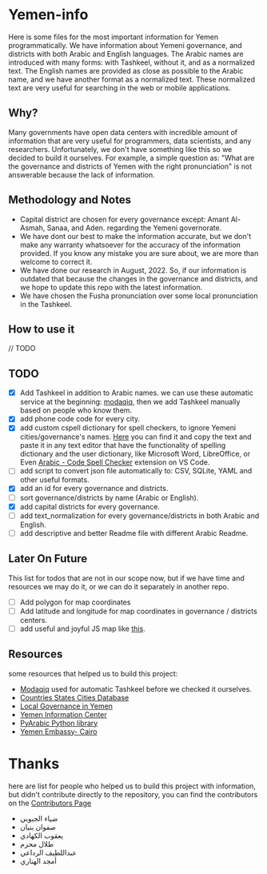 # Yemen-info

Here is some files for the most important information for Yemen programmatically. We have information about Yemeni governance, and districts with both Arabic and English languages.
The Arabic names are introduced with many forms: with Tashkeel, without it, and as a normalized text.
The English names are provided as close as possible to the Arabic name, and we have another format as a normalized text. These normalized text are very useful for searching in the web or mobile applications.

## Why?

Many governments have open data centers with incredible amount of information that are very useful for programmers, data scientists, and any researchers. Unfortunately, we don't have something like this so we decided to build it ourselves.
For example, a simple question as: "What are the governance and districts of Yemen with the right pronunciation" is not answerable because the lack of information.

## Methodology and Notes
- Capital district are chosen for every governance except: Amant Al-Asmah, Sanaa, and Aden. regarding the Yemeni governorate.
- We have dont our best to make the information accurate, but we don't make any warranty whatsoever for the accuracy of the information provided. If you know any mistake you are sure about, we are more than welcome to correct it.
- We have done our research in August, 2022. So, if our information is outdated that because the changes in the governance and districts, and we hope to update this repo with the latest information.
- We have chosen the Fusha pronunciation over some local pronunciation in the Tashkeel.

## How to use it
// TODO
## TODO

- [x] Add Tashkeel in addition to Arabic names. we can use these automatic service at the beginning: [modaqiq](https://dictionary.alc.ae/modaqiq), then we add Tashkeel manually based on people who know them.
- [x] add phone code code for every city.
- [x] add custom cspell dictionary for spell checkers, to ignore Yemeni cities/governance's names. [Here](https://github.com/Yemeni-Open-Source/Yemen-info/blob/main/.cspell/custom-dictionary-workspace.txt) you can find it and copy the text and paste it in any text editor that have the functionality of spelling dictionary and the user dictionary, like Microsoft Word, LibreOffice, or Even [Arabic - Code Spell Checker](https://marketplace.visualstudio.com/items?itemName=streetsidesoftware.code-spell-checker-arabic) extension on VS Code.
- [ ] add script to convert json file automatically to: CSV, SQLite, YAML and other useful formats.
- [x] add an id for every governance and districts.
- [ ] sort governance/districts by name (Arabic or English).
- [x] add capital districts for every governance.
- [ ] add text_normalization for every governance/districts in both Arabic and English.
- [ ] add descriptive and better Readme file with different Arabic Readme.

## Later On Future

This list for todos that are not in our scope now, but if we have time and resources we may do it, or we can do it separately in another repo.

- [ ] Add polygon for map coordinates
- [ ] Add latitude and longitude for map coordinates in governance / districts centers.
- [ ] add useful and joyful JS map like [this](https://yemenlg.org/ar/).

## Resources

some resources that helped us to build this project:

- [Modaqiq](https://dictionary.alc.ae/modaqiq) used for automatic Tashkeel before we checked it ourselves.
- [Countries States Cities Database](https://github.com/dr5hn/countries-states-cities-database)
- [Local Governance in Yemen](https://yemenlg.org/ar/resources-by-governorate/)
- [Yemen Information Center](https://yemen-nic.info/)
- [PyArabic Python library](https://github.com/linuxscout/pyarabic)
- [Yemen Embassy- Cairo](http://www.yemenembassy-cairo.com/aboutyemen6.asp)

# Thanks

here are list for people who helped us to build this project with information, but didn't contribute directly to the repository, you can find the contributors on the [Contributors Page](https://github.com/Yemeni-Open-Source/Yemen-info/graphs/contributors)

- ضياء الجبوبي
- صفوان بنيان
- يعقوب الكهادي
- طلال محرم
- عبداللطيف الرداعي
- أمجد الهتاري
